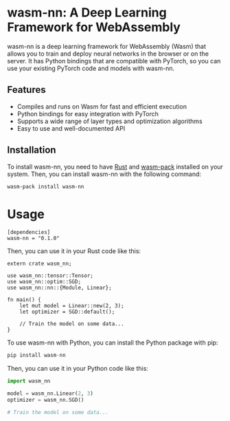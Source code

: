 
# wasm-nn: A Deep Learning Framework for WebAssembly

wasm-nn is a deep learning framework for WebAssembly (Wasm) that allows you to train and deploy neural networks in the browser or on the server. It has Python bindings that are compatible with PyTorch, so you can use your existing PyTorch code and models with wasm-nn.

## Features

- Compiles and runs on Wasm for fast and efficient execution
- Python bindings for easy integration with PyTorch
- Supports a wide range of layer types and optimization algorithms
- Easy to use and well-documented API

## Installation

To install wasm-nn, you need to have [Rust](https://www.rust-lang.org/) and [wasm-pack](https://rustwasm.github.io/wasm-pack/) installed on your system. Then, you can install wasm-nn with the following command:

```bash
wasm-pack install wasm-nn
```

# Usage

```
[dependencies]
wasm-nn = "0.1.0"
```

Then, you can use it in your Rust code like this:

```
extern crate wasm_nn;

use wasm_nn::tensor::Tensor;
use wasm_nn::optim::SGD;
use wasm_nn::nn::{Module, Linear};

fn main() {
    let mut model = Linear::new(2, 3);
    let optimizer = SGD::default();

    // Train the model on some data...
}
```

To use wasm-nn with Python, you can install the Python package with pip:

```python
pip install wasm-nn
```
Then, you can use it in your Python code like this:

```python
import wasm_nn

model = wasm_nn.Linear(2, 3)
optimizer = wasm_nn.SGD()

# Train the model on some data...
```
